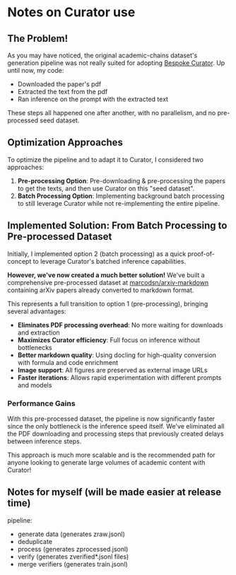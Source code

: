 # Notes on Curator use

## The Problem!

As you may have noticed, the original academic-chains dataset's generation pipeline was not really suited for adopting [Bespoke Curator](https://github.com/bespokelabsai/curator). Up until now, my code:
- Downloaded the paper's pdf
- Extracted the text from the pdf
- Ran inference on the prompt with the extracted text

These steps all happened one after another, with no parallelism, and no pre-processed seed dataset.

## Optimization Approaches

To optimize the pipeline and to adapt it to Curator, I considered two approaches:

1. **Pre-processing Option**: Pre-downloading & pre-processing the papers to get the texts, and then use Curator on this "seed dataset".
2. **Batch Processing Option**: Implementing background batch processing to still leverage Curator while not re-implementing the entire pipeline.

## Implemented Solution: From Batch Processing to Pre-processed Dataset

Initially, I implemented option 2 (batch processing) as a quick proof-of-concept to leverage Curator's batched inference capabilities.

**However, we've now created a much better solution!** We've built a comprehensive pre-processed dataset at [marcodsn/arxiv-markdown](https://huggingface.co/datasets/marcodsn/arxiv-markdown) containing arXiv papers already converted to markdown format.

This represents a full transition to option 1 (pre-processing), bringing several advantages:
- **Eliminates PDF processing overhead**: No more waiting for downloads and extraction
- **Maximizes Curator efficiency**: Full focus on inference without bottlenecks
- **Better markdown quality**: Using docling for high-quality conversion with formula and code enrichment
- **Image support**: All figures are preserved as external image URLs
- **Faster iterations**: Allows rapid experimentation with different prompts and models

### Performance Gains

With this pre-processed dataset, the pipeline is now significantly faster since the only bottleneck is the inference speed itself. We've eliminated all the PDF downloading and processing steps that previously created delays between inference steps.

This approach is much more scalable and is the recommended path for anyone looking to generate large volumes of academic content with Curator!


## Notes for myself (will be made easier at release time)
pipeline:
- generate data (generates zraw.jsonl)
- deduplicate
- process (generates zprocessed.jsonl)
- verify (generates zverified*.jsonl files)
- merge verifiers (generates train.jsonl)
